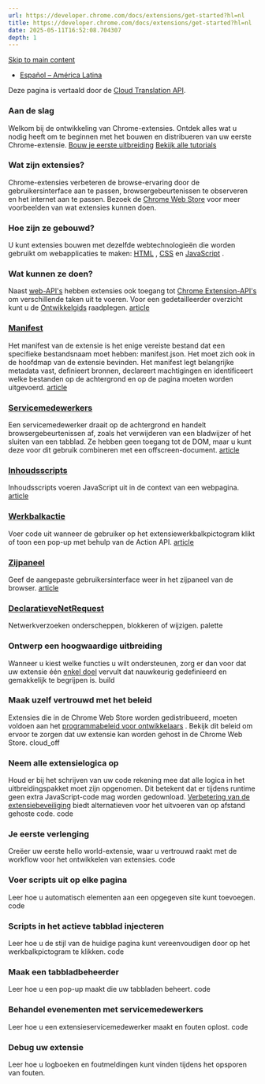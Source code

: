 ```yaml
---
url: https://developer.chrome.com/docs/extensions/get-started?hl=nl
title: https://developer.chrome.com/docs/extensions/get-started?hl=nl
date: 2025-05-11T16:52:08.704307
depth: 1
---
```


[ Skip to main content ](https://developer.chrome.com/docs/extensions/get-started?hl=nl#main-content)
  * [Español – América Latina](https://developer.chrome.com/docs/extensions/get-started?hl=es-419)




Deze pagina is vertaald door de [Cloud Translation API](https://cloud.google.com/translate/?hl=nl). 


###  Aan de slag 
Welkom bij de ontwikkeling van Chrome-extensies. Ontdek alles wat u nodig heeft om te beginnen met het bouwen en distribueren van uw eerste Chrome-extensie. 
[Bouw je eerste uitbreiding](https://developer.chrome.com/docs/extensions/get-started/tutorial/hello-world?hl=nl) [Bekijk alle tutorials](https://developer.chrome.com/docs/extensions/get-started?hl=nl#tutorials)
###  Wat zijn extensies? 
Chrome-extensies verbeteren de browse-ervaring door de gebruikersinterface aan te passen, browsergebeurtenissen te observeren en het internet aan te passen. Bezoek de [Chrome Web Store](https://chromewebstore.google.com/?hl=nl) voor meer voorbeelden van wat extensies kunnen doen. 
###  Hoe zijn ze gebouwd? 
U kunt extensies bouwen met dezelfde webtechnologieën die worden gebruikt om webapplicaties te maken: [HTML](https://web.dev/learn/html?hl=nl) , [CSS](https://web.dev/learn/css?hl=nl) en [JavaScript](https://developer.mozilla.org/docs/Learn/JavaScript) . 
###  Wat kunnen ze doen? 
Naast [web-API's](https://developer.mozilla.org/docs/Web/API) hebben extensies ook toegang tot [Chrome Extension-API's](https://developer.chrome.com/docs/extensions/reference?hl=nl) om verschillende taken uit te voeren. Voor een gedetailleerder overzicht kunt u de [Ontwikkelgids](https://developer.chrome.com/docs/extensions/develop?hl=nl) raadplegen. 
[ article  ](https://developer.chrome.com/docs/extensions/reference/manifest?hl=nl)
###  [ Manifest ](https://developer.chrome.com/docs/extensions/reference/manifest?hl=nl)
Het manifest van de extensie is het enige vereiste bestand dat een specifieke bestandsnaam moet hebben: manifest.json. Het moet zich ook in de hoofdmap van de extensie bevinden. Het manifest legt belangrijke metadata vast, definieert bronnen, declareert machtigingen en identificeert welke bestanden op de achtergrond en op de pagina moeten worden uitgevoerd. 
[ article  ](https://developer.chrome.com/docs/extensions/develop/concepts/service-workers?hl=nl)
###  [ Servicemedewerkers ](https://developer.chrome.com/docs/extensions/develop/concepts/service-workers?hl=nl)
Een servicemedewerker draait op de achtergrond en handelt browsergebeurtenissen af, zoals het verwijderen van een bladwijzer of het sluiten van een tabblad. Ze hebben geen toegang tot de DOM, maar u kunt deze voor dit gebruik combineren met een offscreen-document. 
[ article  ](https://developer.chrome.com/docs/extensions/develop/concepts/content-scripts?hl=nl)
###  [ Inhoudsscripts ](https://developer.chrome.com/docs/extensions/develop/concepts/content-scripts?hl=nl)
Inhoudsscripts voeren JavaScript uit in de context van een webpagina. 
[ article  ](https://developer.chrome.com/docs/extensions/reference/api/action?hl=nl)
###  [ Werkbalkactie ](https://developer.chrome.com/docs/extensions/reference/api/action?hl=nl)
Voer code uit wanneer de gebruiker op het extensiewerkbalkpictogram klikt of toon een pop-up met behulp van de Action API. 
[ article  ](https://developer.chrome.com/docs/extensions/reference/api/sidePanel?hl=nl)
###  [ Zijpaneel ](https://developer.chrome.com/docs/extensions/reference/api/sidePanel?hl=nl)
Geef de aangepaste gebruikersinterface weer in het zijpaneel van de browser. 
[ article  ](https://developer.chrome.com/docs/extensions/reference/api/declarativeNetRequest?hl=nl)
###  [ DeclaratieveNetRequest ](https://developer.chrome.com/docs/extensions/reference/api/declarativeNetRequest?hl=nl)
Netwerkverzoeken onderscheppen, blokkeren of wijzigen. 
palette 
###  Ontwerp een hoogwaardige uitbreiding 
Wanneer u kiest welke functies u wilt ondersteunen, zorg er dan voor dat uw extensie één [enkel doel](https://developer.chrome.com/docs/webstore/program-policies/quality-guidelines-faq?hl=nl) vervult dat nauwkeurig gedefinieerd en gemakkelijk te begrijpen is. 
build 
###  Maak uzelf vertrouwd met het beleid 
Extensies die in de Chrome Web Store worden gedistribueerd, moeten voldoen aan het [programmabeleid voor ontwikkelaars](https://developer.chrome.com/docs/webstore/program-policies?hl=nl) . Bekijk dit beleid om ervoor te zorgen dat uw extensie kan worden gehost in de Chrome Web Store. 
cloud_off 
###  Neem alle extensielogica op 
Houd er bij het schrijven van uw code rekening mee dat alle logica in het uitbreidingspakket moet zijn opgenomen. Dit betekent dat er tijdens runtime geen extra JavaScript-code mag worden gedownload. [Verbetering van de extensiebeveiliging](https://developer.chrome.com/docs/extensions/migrating/improve-security?hl=nl) biedt alternatieven voor het uitvoeren van op afstand gehoste code. 
code 
###  Je eerste verlenging 
Creëer uw eerste hello world-extensie, waar u vertrouwd raakt met de workflow voor het ontwikkelen van extensies. 
code 
###  Voer scripts uit op elke pagina 
Leer hoe u automatisch elementen aan een opgegeven site kunt toevoegen. 
code 
###  Scripts in het actieve tabblad injecteren 
Leer hoe u de stijl van de huidige pagina kunt vereenvoudigen door op het werkbalkpictogram te klikken. 
code 
###  Maak een tabbladbeheerder 
Leer hoe u een pop-up maakt die uw tabbladen beheert. 
code 
###  Behandel evenementen met servicemedewerkers 
Leer hoe u een extensieservicemedewerker maakt en fouten oplost. 
code 
###  Debug uw extensie 
Leer hoe u logboeken en foutmeldingen kunt vinden tijdens het opsporen van fouten. 

